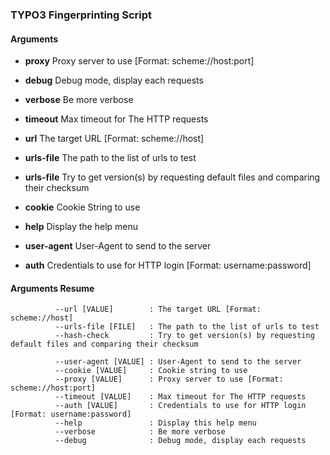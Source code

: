 ### TYPO3 Fingerprinting Script

  #### Arguments

  - **proxy**
  Proxy server to use [Format: scheme://host:port]

  - **debug**
  Debug mode, display each requests

  - **verbose**
  Be more verbose

  - **timeout**
  Max timeout for The HTTP requests

  - **url**
  The target URL [Format: scheme://host]

  - **urls-file**
  The path to the list of urls to test
  
  - **urls-file**
  Try to get version(s) by requesting default files and comparing their checksum
  
  - **cookie**
  Cookie String to use

  - **help**
  Display the help menu

  - **user-agent**
  User-Agent to send to the server

  - **auth**
  Credentials to use for HTTP login [Format: username:password]


  #### Arguments Resume

  ```
            --url [VALUE]        : The target URL [Format: scheme://host]
            --urls-file [FILE]   : The path to the list of urls to test
            --hash-check         : Try to get version(s) by requesting default files and comparing their checksum
            
            --user-agent [VALUE] : User-Agent to send to the server
            --cookie [VALUE]     : Cookie string to use
            --proxy [VALUE]      : Proxy server to use [Format: scheme://host:port]
            --timeout [VALUE]    : Max timeout for The HTTP requests
            --auth [VALUE]       : Credentials to use for HTTP login [Format: username:password]
            --help               : Display this help menu
            --verbose            : Be more verbose
            --debug              : Debug mode, display each requests
  ```
